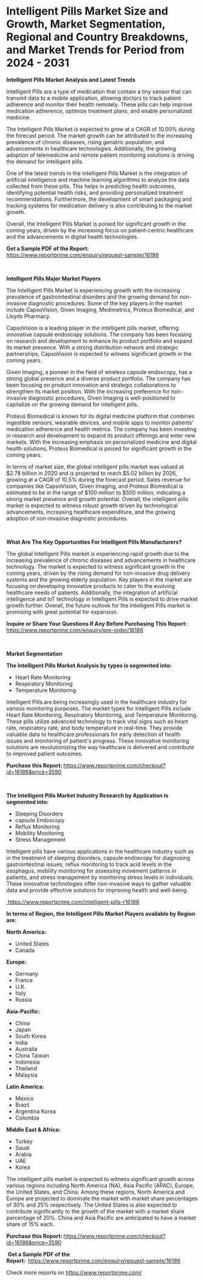 <p><h1>Intelligent Pills Market Size and Growth, Market Segmentation, Regional and Country Breakdowns, and Market Trends for Period from 2024 -  2031</h1></p><p><strong>Intelligent Pills Market Analysis and Latest Trends</strong></p>
<p><p>Intelligent Pills are a type of medication that contain a tiny sensor that can transmit data to a mobile application, allowing doctors to track patient adherence and monitor their health remotely. These pills can help improve medication adherence, optimize treatment plans, and enable personalized medicine.</p><p>The Intelligent Pills Market is expected to grow at a CAGR of 10.00% during the forecast period. The market growth can be attributed to the increasing prevalence of chronic diseases, rising geriatric population, and advancements in healthcare technologies. Additionally, the growing adoption of telemedicine and remote patient monitoring solutions is driving the demand for intelligent pills.</p><p>One of the latest trends in the Intelligent Pills Market is the integration of artificial intelligence and machine learning algorithms to analyze the data collected from these pills. This helps in predicting health outcomes, identifying potential health risks, and providing personalized treatment recommendations. Furthermore, the development of smart packaging and tracking systems for medication delivery is also contributing to the market growth.</p><p>Overall, the Intelligent Pills Market is poised for significant growth in the coming years, driven by the increasing focus on patient-centric healthcare and the advancements in digital health technologies.</p></p>
<p><strong>Get a Sample PDF of the Report:&nbsp;</strong> <a href="https://www.reportprime.com/enquiry/request-sample/16186">https://www.reportprime.com/enquiry/request-sample/16186</a></p>
<p>&nbsp;</p>
<p><strong>Intelligent Pills Major Market Players</strong></p>
<p><p>The Intelligent Pills Market is experiencing growth with the increasing prevalence of gastrointestinal disorders and the growing demand for non-invasive diagnostic procedures. Some of the key players in the market include CapsoVision, Given Imaging, Medimetrics, Proteus Biomedical, and Lloyds Pharmacy.</p><p>CapsoVision is a leading player in the intelligent pills market, offering innovative capsule endoscopy solutions. The company has been focusing on research and development to enhance its product portfolio and expand its market presence. With a strong distribution network and strategic partnerships, CapsoVision is expected to witness significant growth in the coming years.</p><p>Given Imaging, a pioneer in the field of wireless capsule endoscopy, has a strong global presence and a diverse product portfolio. The company has been focusing on product innovation and strategic collaborations to strengthen its market position. With the increasing preference for non-invasive diagnostic procedures, Given Imaging is well-positioned to capitalize on the growing demand for intelligent pills.</p><p>Proteus Biomedical is known for its digital medicine platform that combines ingestible sensors, wearable devices, and mobile apps to monitor patients' medication adherence and health metrics. The company has been investing in research and development to expand its product offerings and enter new markets. With the increasing emphasis on personalized medicine and digital health solutions, Proteus Biomedical is poised for significant growth in the coming years.</p><p>In terms of market size, the global intelligent pills market was valued at $2.78 billion in 2020 and is projected to reach $5.02 billion by 2026, growing at a CAGR of 10.5% during the forecast period. Sales revenue for companies like CapsoVision, Given Imaging, and Proteus Biomedical is estimated to be in the range of $100 million to $500 million, indicating a strong market presence and growth potential. Overall, the intelligent pills market is expected to witness robust growth driven by technological advancements, increasing healthcare expenditure, and the growing adoption of non-invasive diagnostic procedures.</p></p>
<p>&nbsp;</p>
<p><strong>What Are The Key Opportunities For Intelligent Pills Manufacturers?</strong></p>
<p><p>The global Intelligent Pills market is experiencing rapid growth due to the increasing prevalence of chronic diseases and advancements in healthcare technology. The market is expected to witness significant growth in the coming years, driven by the rising demand for non-invasive drug delivery systems and the growing elderly population. Key players in the market are focusing on developing innovative products to cater to the evolving healthcare needs of patients. Additionally, the integration of artificial intelligence and IoT technology in Intelligent Pills is expected to drive market growth further. Overall, the future outlook for the Intelligent Pills market is promising with great potential for expansion.</p></p>
<p><strong>Inquire or Share Your Questions If Any Before Purchasing This Report:</strong> <a href="https://www.reportprime.com/enquiry/pre-order/16186">https://www.reportprime.com/enquiry/pre-order/16186</a></p>
<p>&nbsp;</p>
<p><strong>Market Segmentation</strong></p>
<p><strong>The Intelligent Pills Market Analysis by types is segmented into:</strong></p>
<p><ul><li>Heart Rate Monitoring</li><li>Respiratory Monitoring</li><li>Temperature Monitoring</li></ul></p>
<p><p>Intelligent Pills are being increasingly used in the healthcare industry for various monitoring purposes. The market types for Intelligent Pills include Heart Rate Monitoring, Respiratory Monitoring, and Temperature Monitoring. These pills utilize advanced technology to track vital signs such as heart rate, respiratory rate, and body temperature in real-time. They provide valuable data to healthcare professionals for early detection of health issues and monitoring of patient's progress. These innovative monitoring solutions are revolutionizing the way healthcare is delivered and contribute to improved patient outcomes.</p></p>
<p><strong>Purchase this Report:&nbsp;</strong><a href="https://www.reportprime.com/checkout?id=16186&price=3590">https://www.reportprime.com/checkout?id=16186&price=3590</a></p>
<p>&nbsp;</p>
<p><strong>The Intelligent Pills Market Industry Research by Application is segmented into:</strong></p>
<p><ul><li>Sleeping Disorders</li><li>capsule Endoscopy</li><li>Reflux Monitoring</li><li>Mobility Monitoring</li><li>Stress Management</li></ul></p>
<p><p>Intelligent pills have various applications in the healthcare industry such as in the treatment of sleeping disorders, capsule endoscopy for diagnosing gastrointestinal issues, reflux monitoring to track acid levels in the esophagus, mobility monitoring for assessing movement patterns in patients, and stress management by monitoring stress levels in individuals. These innovative technologies offer non-invasive ways to gather valuable data and provide effective solutions for improving health and well-being.</p></p>
<p><a href="https://www.reportprime.com/intelligent-pills-r16186">&nbsp;https://www.reportprime.com/intelligent-pills-r16186</a></p>
<p><strong>In terms of Region, the Intelligent Pills Market Players available by Region are:</strong></p>
<p>
    <p> <strong> North America: </strong>
        <ul>
            <li>United States</li>
            <li>Canada</li>
        </ul>
        </p> 
    <p> <strong> Europe: </strong>
        <ul>
            <li>Germany</li>
            <li>France</li>
            <li>U.K.</li>
            <li>Italy</li>
            <li>Russia</li>
        </ul>
        </p> 
    <p> <strong> Asia-Pacific: </strong>
        <ul>
            <li>China</li>
            <li>Japan</li>
            <li>South Korea</li>
            <li>India</li>
            <li>Australia</li>
            <li>China Taiwan</li>
            <li>Indonesia</li>
            <li>Thailand</li>
            <li>Malaysia</li>
        </ul>
        </p> 
    <p> <strong> Latin America: </strong>
        <ul>
            <li>Mexico</li>
            <li>Brazil</li>
            <li>Argentina Korea</li>
            <li>Colombia</li>
        </ul>
        </p> 
    <p> <strong> Middle East & Africa: </strong>
        <ul>
            <li>Turkey</li>
            <li>Saudi</li>
            <li>Arabia</li>
            <li>UAE</li>
            <li>Korea</li>
        </ul>
    </p>
    </p>
<p><p>The intelligent pills market is expected to witness significant growth across various regions including North America (NA), Asia Pacific (APAC), Europe, the United States, and China. Among these regions, North America and Europe are projected to dominate the market with market share percentages of 30% and 25% respectively. The United States is also expected to contribute significantly to the growth of the market with a market share percentage of 20%. China and Asia Pacific are anticipated to have a market share of 15% each.</p></p>
<p><strong>Purchase this Report: </strong><a href="https://www.reportprime.com/checkout?id=16186&price=3590">https://www.reportprime.com/checkout?id=16186&price=3590</a></p>
<p>&nbsp;<strong>Get a Sample PDF of the Report:&nbsp;&nbsp;</strong><a href="https://www.reportprime.com/enquiry/request-sample/16186">https://www.reportprime.com/enquiry/request-sample/16186</a></p>
<p><strong></strong></p>
<p>Check more reports on <a href="https://www.reportprime.com/">https://www.reportprime.com/</a></p>